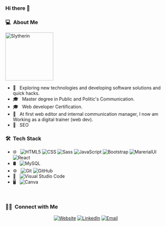 ### Hi there 👋

<!--
**kassandraaubin/kassandraaubin** is a ✨ _special_ ✨ repository because its `README.md` (this file) appears on your GitHub profile.
-->

<h3>💻 &nbsp;About Me</h3>

<img src="https://www.pngkey.com/png/full/226-2269266_slytherin-crest-png-harry-potter-slytherin-logo.png" alt="Slytherin" title="Or perhaps in Slytherin,
You'll make your real friends,
Those cunning folk use any means,
To achieve their ends." width="150px"/>

- 🤔 &nbsp; Exploring new technologies and developing software solutions and quick hacks.
- 🎓 &nbsp; Master degree in Public and Politic's Communication.
- 🎓 &nbsp; Web developer Certification.
- 💼 &nbsp; At first web editor and internal communication manager, I now am Working as a digital trainer (web dev).
- 🌱 &nbsp; SEO

<h3> 🛠 &nbsp;Tech Stack</h3>

- 🌐 &nbsp;
  ![HTML5](https://img.shields.io/badge/-HTML5-333333?style=flat&logo=HTML5)
  ![CSS](https://img.shields.io/badge/-CSS-333333?style=flat&logo=CSS3&logoColor=1572B6)
  ![Sass](https://img.shields.io/badge/-Sass-333333?style=flat&logo=Sass)
  ![JavaScript](https://img.shields.io/badge/-JavaScript-333333?style=flat&logo=javascript)
  ![Bootstrap](https://img.shields.io/badge/-Bootstrap-333333?style=flat&logo=bootstrap&logoColor=563D7C)
  ![MarerialUI](https://img.shields.io/badge/-MaterialUI-333333?style=flat&logo=material-ui&logoColor=2596BE)
  ![React](https://img.shields.io/badge/-React-333333?style=flat&logo=react)
- 🛢 &nbsp;
  ![MySQL](https://img.shields.io/badge/-MySQL-333333?style=flat&logo=mysql)
- ⚙️ &nbsp;
  ![Git](https://img.shields.io/badge/-Git-333333?style=flat&logo=git)
  ![GitHub](https://img.shields.io/badge/-GitHub-333333?style=flat&logo=github)
- 🔧 &nbsp;
  ![Visual Studio Code](https://img.shields.io/badge/-Visual%20Studio%20Code-333333?style=flat&logo=visual-studio-code&logoColor=007ACC)
- 🖥 &nbsp;
  ![Canva](https://img.shields.io/badge/-Canva-333333?style=flat&logo=Canva)

<br/>

<h3> 🤝🏻 &nbsp;Connect with Me </h3>

<p align="center">
<a href="https://kaubin.netlify.app/"><img alt="Website" src="https://img.shields.io/badge/Website-https://kaubin.netlify.app/-blue?style=flat-square&logo=google-chrome"></a>
<a href="https://www.linkedin.com/in/kassandra-aubin/"><img alt="LinkedIn" src="https://img.shields.io/badge/LinkedIn-blue?style=flat-square&logo=linkedin"></a>
<a href="mailto:kassandra.aubin@gmail.com"><img alt="Email" src="https://img.shields.io/badge/Email-blue?style=flat-square&logo=gmail"></a>
</p>
